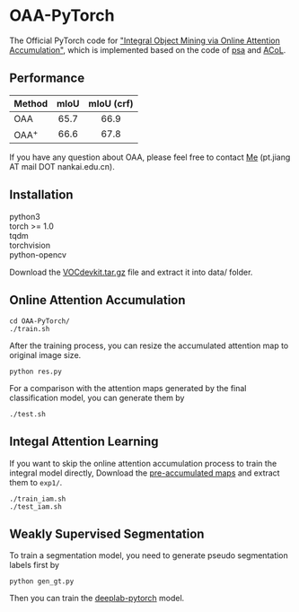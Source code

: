 # OAA-PyTorch
The Official PyTorch code for ["Integral Object Mining via Online Attention Accumulation"](http://openaccess.thecvf.com/content_ICCV_2019/papers/Jiang_Integral_Object_Mining_via_Online_Attention_Accumulation_ICCV_2019_paper.pdf), which is implemented based on the code of [psa](https://github.com/jiwoon-ahn/psa) and [ACoL](https://github.com/xiaomengyc/ACoL).  

## Performance
Method |mIoU | mIoU (crf)  
--- |:---:|:---:
OAA  | 65.7 | 66.9 
OAA<sup>+ | 66.6 | 67.8

If you have any question about OAA, please feel free to contact [Me](https://pengtaojiang.github.io/) (pt.jiang AT mail DOT nankai.edu.cn). 
  
## Installation
python3  
torch >= 1.0  
tqdm  
torchvision  
python-opencv

Download the [VOCdevkit.tar.gz](https://drive.google.com/file/d/1uh5bWXvLOpE-WZUUtO77uwCB4Qnh6d7X/view) file and extract it into data/ folder.

## Online Attention Accumulation
```
cd OAA-PyTorch/
./train.sh 
```
After the training process, you can resize the accumulated attention map to original image size.
```
python res.py
```
For a comparison with the attention maps generated by the final classification model, you can generate them by
```
./test.sh
```
## Integal Attention Learning
If you want to skip the online attention accumulation process to train the integral model directly, Download the [pre-accumulated maps](https://drive.google.com/file/d/171hBXJu1Ty8eqiPtdqgZlR0D980WVBnr/view?usp=sharing) and extract them to `exp1/`.
```
./train_iam.sh
./test_iam.sh
```

## Weakly Supervised Segmentation
To train a segmentation model, you need to generate pseudo segmentation labels first by 
```
python gen_gt.py
```
Then you can train the [deeplab-pytorch](https://github.com/kazuto1011/deeplab-pytorch) model.


